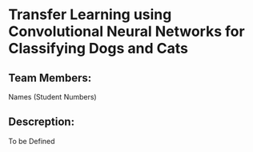 # Transfer Learning using Convolutional Neural Networks for Classifying Dogs and Cats

## Team Members:
Names (Student Numbers)

## Descreption:
To be Defined
